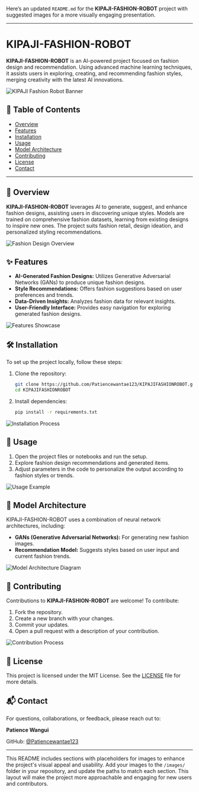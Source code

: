 Here’s an updated `README.md` for the **KIPAJI-FASHION-ROBOT** project with suggested images for a more visually engaging presentation.

---

# KIPAJI-FASHION-ROBOT

**KIPAJI-FASHION-ROBOT** is an AI-powered project focused on fashion design and recommendation. Using advanced machine learning techniques, it assists users in exploring, creating, and recommending fashion styles, merging creativity with the latest AI innovations.

![KIPAJI Fashion Robot Banner](images/fashion_robot_banner.png)

## 📜 Table of Contents
- [Overview](#overview)
- [Features](#features)
- [Installation](#installation)
- [Usage](#usage)
- [Model Architecture](#model-architecture)
- [Contributing](#contributing)
- [License](#license)
- [Contact](#contact)

---

## 📖 Overview

**KIPAJI-FASHION-ROBOT** leverages AI to generate, suggest, and enhance fashion designs, assisting users in discovering unique styles. Models are trained on comprehensive fashion datasets, learning from existing designs to inspire new ones. The project suits fashion retail, design ideation, and personalized styling recommendations.

![Fashion Design Overview](images/fashion_design_overview.png)

## ✨ Features

- **AI-Generated Fashion Designs:** Utilizes Generative Adversarial Networks (GANs) to produce unique fashion designs.
- **Style Recommendations:** Offers fashion suggestions based on user preferences and trends.
- **Data-Driven Insights:** Analyzes fashion data for relevant insights.
- **User-Friendly Interface:** Provides easy navigation for exploring generated fashion designs.

![Features Showcase](images/features_showcase.png)

## 🛠️ Installation

To set up the project locally, follow these steps:

1. Clone the repository:
   ```bash
   git clone https://github.com/Patiencewantae123/KIPAJIFASHIONROBOT.git
   cd KIPAJIFASHIONROBOT
   ```
2. Install dependencies:
   ```bash
   pip install -r requirements.txt
   ```

![Installation Process](images/installation_process.png)

## 🚀 Usage

1. Open the project files or notebooks and run the setup.
2. Explore fashion design recommendations and generated items.
3. Adjust parameters in the code to personalize the output according to fashion styles or trends.

![Usage Example](images/usage_example.png)

## 🧬 Model Architecture

KIPAJI-FASHION-ROBOT uses a combination of neural network architectures, including:
- **GANs (Generative Adversarial Networks):** For generating new fashion images.
- **Recommendation Model:** Suggests styles based on user input and current fashion trends.

![Model Architecture Diagram](images/model_architecture_diagram.png)

## 🤝 Contributing

Contributions to **KIPAJI-FASHION-ROBOT** are welcome! To contribute:

1. Fork the repository.
2. Create a new branch with your changes.
3. Commit your updates.
4. Open a pull request with a description of your contribution.

![Contribution Process](images/contribution_process.png)

## 📄 License

This project is licensed under the MIT License. See the [LICENSE](./LICENSE) file for more details.

## 📬 Contact

For questions, collaborations, or feedback, please reach out to:

**Patience Wangui**

GitHub: [@Patiencewantae123](https://github.com/Patiencewantae123)

---

This README includes sections with placeholders for images to enhance the project's visual appeal and usability. Add your images to the `/images/` folder in your repository, and update the paths to match each section. This layout will make the project more approachable and engaging for new users and contributors.
